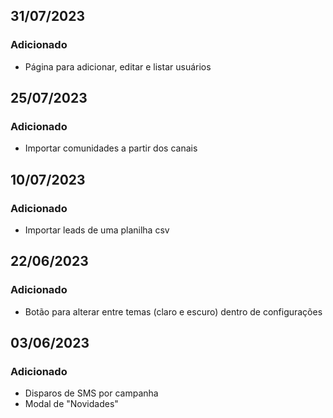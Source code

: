 ## 31/07/2023
### Adicionado
- Página para adicionar, editar e listar usuários

## 25/07/2023
### Adicionado
- Importar comunidades a partir dos canais

## 10/07/2023
### Adicionado
- Importar leads de uma planilha csv

## 22/06/2023
### Adicionado
- Botão para alterar entre temas (claro e escuro) dentro de configurações

## 03/06/2023
### Adicionado
- Disparos de SMS por campanha
- Modal de "Novidades"
